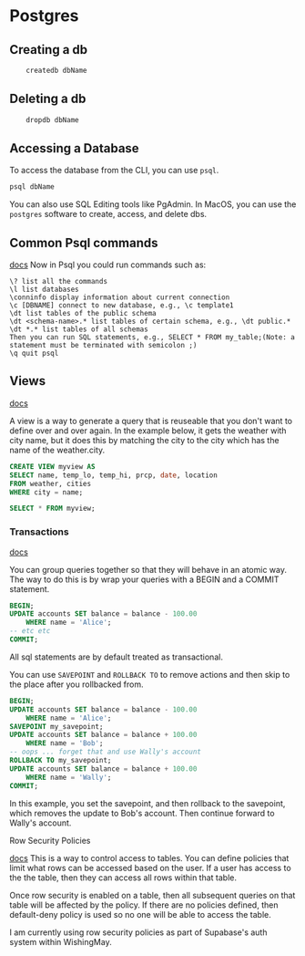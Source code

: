 # Postgres

## Creating a db
```sql
    createdb dbName
```

## Deleting a db
```sql
    dropdb dbName
```

## Accessing a Database
To access the database from the CLI, you can use `psql`.

```sql
psql dbName
```

You can also use SQL Editing tools like PgAdmin. In MacOS, you can use the `postgres`
software to create, access, and delete dbs.

## Common Psql commands
[docs](https://stackoverflow.com/a/47185648)
Now in Psql you could run commands such as:

    \? list all the commands
    \l list databases
    \conninfo display information about current connection
    \c [DBNAME] connect to new database, e.g., \c template1
    \dt list tables of the public schema
    \dt <schema-name>.* list tables of certain schema, e.g., \dt public.*
    \dt *.* list tables of all schemas
    Then you can run SQL statements, e.g., SELECT * FROM my_table;(Note: a statement must be terminated with semicolon ;)
    \q quit psql

## Views

[docs](https://www.postgresql.org/docs/current/tutorial-views.html)

A view is a way to generate a query that is reuseable that you don't want to define over and over again. In the example below, it gets the weather with city name, but it does this by matching the city to the city which has the name of the weather.city.

```SQL
CREATE VIEW myview AS
SELECT name, temp_lo, temp_hi, prcp, date, location
FROM weather, cities
WHERE city = name;

SELECT * FROM myview;
```

### Transactions

[docs](https://www.postgresql.org/docs/current/tutorial-transactions.html)

You can group queries together so that they will behave in an atomic way. The way to do this is by wrap your queries with a BEGIN and a COMMIT statement.

```sql
BEGIN;
UPDATE accounts SET balance = balance - 100.00
    WHERE name = 'Alice';
-- etc etc
COMMIT;
```

All sql statements are by default treated as transactional.

You can use `SAVEPOINT` and `ROLLBACK TO` to remove actions and then skip to the place after you rollbacked from.

```SQL
BEGIN;
UPDATE accounts SET balance = balance - 100.00
    WHERE name = 'Alice';
SAVEPOINT my_savepoint;
UPDATE accounts SET balance = balance + 100.00
    WHERE name = 'Bob';
-- oops ... forget that and use Wally's account
ROLLBACK TO my_savepoint;
UPDATE accounts SET balance = balance + 100.00
    WHERE name = 'Wally';
COMMIT;
```

In this example, you set the savepoint, and then rollback to the savepoint, which removes the update to Bob's account. Then continue forward to Wally's account.

Row Security Policies

[docs](https://www.postgresql.org/docs/current/ddl-rowsecurity.html)
This is a way to control access to tables. You can define policies that limit what rows can be accessed based on the user. If a user has access to the the table, then they can access all rows within that table.

Once row security is enabled on a table, then all subsequent queries on that table will be affected by the policy. If there are no policies defined, then default-deny policy is used so no one will be able to access the table.

I am currently using row security policies as part of Supabase's auth system within WishingMay.
